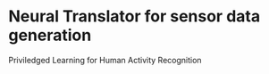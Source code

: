 # Neural Translator for sensor data generation

Priviledged Learning for Human Activity Recognition
